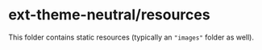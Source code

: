 # ext-theme-neutral/resources

This folder contains static resources (typically an `"images"` folder as well).
